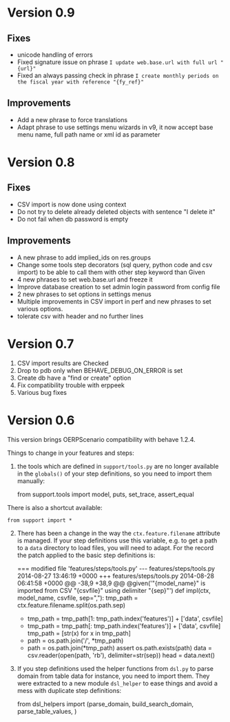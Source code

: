 Version 0.9
===========

Fixes
--

* unicode handling of errors
* Fixed signature issue on phrase `I update web.base.url with full url "{url}"`
* Fixed an always passing check in phrase `I create monthly periods on the fiscal year with reference "{fy_ref}"`


Improvements
--

* Add a new phrase to force translations
* Adapt phrase to use settings menu wizards in v9, it now accept base menu name, full path name or xml id as parameter

Version 0.8
===========

Fixes
--

* CSV import is now done using context
* Do not try to delete already deleted objects with sentence "I delete it"
* Do not fail when db password is empty 

Improvements
--

* A new phrase to add implied_ids on res.groups
* Change some tools step decorators (sql query, python code and csv import) to be able to call them with other step keyword than Given
* 4 new phrases to set web.base.url and freeze it
* Improve database creation to set admin login password from config file
* 2 new phrases to set options in settings menus
* Multiple improvements in CSV import in perf and new phrases to set various options.
* tolerate csv with header and no further lines

Version 0.7
===========
  1. CSV import results are Checked
  2. Drop to pdb only when BEHAVE_DEBUG_ON_ERROR is set
  3. Create db have a "find or create" option
  4. Fix compatibility trouble with erppeek
  5. Various bug fixes


Version 0.6
===========


This version brings OERPScenario compatibility with behave 1.2.4. 

Things to change in your features and steps:

1. the tools which are defined in `support/tools.py` are no longer available in
the `globals()` of your step definitions, so you need to import them manually:

    from support.tools import model, puts, set_trace, assert_equal

There is also a shortcut available:

    from support import *



2. There has been a change in the way the `ctx.feature.filename` attribute is
managed. If your step definitions use this variable, e.g. to get a path to a
`data` directory to load files, you will need to adapt. For the record the
patch applied to the basic step definitions is:

    === modified file 'features/steps/tools.py'
    --- features/steps/tools.py     2014-08-27 13:46:19 +0000
    +++ features/steps/tools.py     2014-08-28 06:41:58 +0000
    @@ -38,9 +38,9 @@
     @given('"{model_name}" is imported from CSV "{csvfile}" using delimiter "{sep}"')
     def impl(ctx, model_name, csvfile, sep=","):
         tmp_path = ctx.feature.filename.split(os.path.sep)
    -    tmp_path = tmp_path[1: tmp_path.index('features')] + ['data', csvfile]
    +    tmp_path = tmp_path[: tmp_path.index('features')] + ['data', csvfile]
         tmp_path = [str(x) for x in tmp_path]
    -    path = os.path.join('/', *tmp_path)
    +    path = os.path.join(*tmp_path)
         assert os.path.exists(path)
         data = csv.reader(open(path, 'rb'), delimiter=str(sep))
         head = data.next()

3. If you step definitions used the helper functions from `dsl.py` to parse
domain from table data for instance, you need to import them. They were
extracted to a new module `dsl_helper` to ease things and avoid a mess with
duplicate step definitions:

    from dsl_helpers import (parse_domain,
                             build_search_domain,
                             parse_table_values,
                             )


